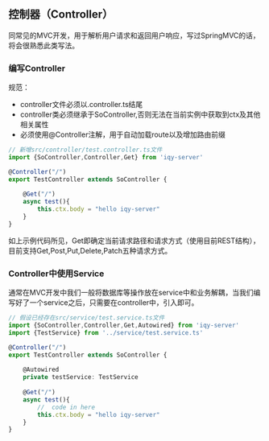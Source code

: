 ## 控制器（Controller） ##

同常见的MVC开发，用于解析用户请求和返回用户响应，写过SpringMVC的话，将会很熟悉此类写法。

### 编写Controller ###

规范：

- controller文件必须以.controller.ts结尾
- controller类必须继承于SoController,否则无法在当前实例中获取到ctx及其他相关属性
- 必须使用@Controller注解，用于自动加载route以及增加路由前缀

```typescript
// 新增src/controller/test.controller.ts文件
import {SoController,Controller,Get} from 'iqy-server'

@Controller("/")
export TestController extends SoController {
    
    @Get("/")
    async test(){
        this.ctx.body = "hello iqy-server"
    }
}
```

如上示例代码所见，Get即确定当前请求路径和请求方式（使用目前REST结构），目前支持Get,Post,Put,Delete,Patch五种请求方式。

###  Controller中使用Service ###

通常在MVC开发中我们一般将数据库等操作放在service中和业务解耦，当我们编写好了一个service之后，只需要在controller中，引入即可。

```typescript
// 假设已经存在src/service/test.service.ts文件
import {SoController,Controller,Get,Autowired} from 'iqy-server'
import {TestService} from '../service/test.service.ts'

@Controller("/")
export TestController extends SoController {
    
    @Autowired
    private testService: TestService
    
    @Get("/")
    async test(){
        //  code in here
        this.ctx.body = "hello iqy-server"
    }
}
```



